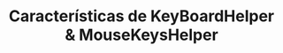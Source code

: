 ﻿---
lang: es
title: Características de KeyBoardHelper & MouseKeysHelper
sections:
  - section_id: features
    type: section_content
    background: gray
    image: /:pagelang:/images/KeyBoardHelper/0.png
    image_alt: Pantalla principal de KeyBoardHelper & MouseJoyHelper
    title: KeyBoardHelper & MouseJoyHelper
    content: >-
          Con ***KeyBoardHelper*** & ***MouseKeysHelper*** podrás controlar las pulsaciones de las teclas, y mover el ratón con el teclado
  - section_id: features
    type: section_content
    background: gray
    image: /:pagelang:/images/KeyBoardHelper/1.png
    image_alt: Configuración de KeyBoardHelper para ayudar con los problemas de pulsación de las teclas
    title:  KeyBoardHelper
    content: >-
      ¿Tienes problemas al pulsar las teclas?


      ¡***KeyBoardHelper*** puede ayudarte!
    

      * Decide si quieres que el asistente KeyBoardHelper se active al arrancar MouseHelper

      * Indica cuanto tiempo debes mantener pulsada una tecla para que se dé por buena
      
      * También puedes indicar cuanto tiempo se debe esperar para que la tecla se de por repetida por primera vez


  - section_id: features
    type: section_content
    background: gray
    image: /:pagelang:/images/KeyBoardHelper1/2.png
    image_alt: Configuración de MouseKeysHelper para controlar el puntero del ratón con el teclado
    title:  MouseKeysHelper
    content: >-
      
      ¿Necesitas el teclado para manejar el ratón?
      
      ¡Con ***MouseKeysHelper*** puedes conseguirlo!


      * Decide si quieres que el asistente MouseKeysHelper se active al arrancar MouseHelper
      
      * Indica la velocidad del puntero al moverlo con el teclado

      * Puedes asignar las teclas que servirán para mover el ratón, hacer clic izquierdo, derecho, etc...


      
seo:
  title: Características de KeyBoardHelper & MouseKeysHelper
  description: Características de KeyBoardHelper & MouseKeysHelper
  extra:
    - name: 'og:type'
      value: website
      keyName: property
    - name: 'og:title'
      value: Características de KeyBoardHelper & MouseKeysHelper
      keyName: property
    - name: 'og:description'
      value: Características de KeyBoardHelper & MouseKeysHelper
      keyName: property
    - name: 'og:image'
      value: /:pagelang:/images/KeyBoardHelper/0.png
      keyName: property
      relativeUrl: true
    - name: 'twitter:card'
      value: summary_large_image
    - name: 'twitter:title'
      value: Características de KeyBoardHelper & MouseKeysHelper
    - name: 'twitter:description'
      value: Esta es la página de características de KeyBoardHelper & MouseKeysHelper
    - name: 'twitter:image'
      value: /:pagelang:/images/KeyBoardHelper/0.png
      relativeUrl: true
layout: landing
---
